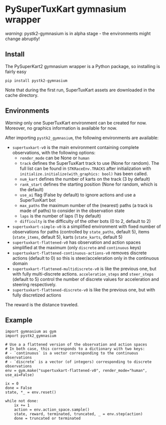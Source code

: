 # PySuperTuxKart gymnasium wrapper

*warning*: pystk2-gymnasium is in alpha stage - the environments might change abruptly!

## Install

The PySuperKart2 gymnasium wrapper is a Python package, so installing is fairly easy

`pip install pystk2-gymnasium`

Note that during the first run, SuperTuxKart assets are downloaded in the cache directory.

## Environments

*Warning* only one SuperTuxKart environment can be created for now. Moreover, no graphics information
is available for now.

After importing `pystk2_gymnasium`, the following environments are available:

- `supertuxkart-v0` is the main environment containing complete observations, with the following options:
    - `render_mode` can be None or `human`
    - `track` defines the SuperTuxKart track to use (None for random). The full list can be found in `STKRaceEnv.TRACKS` after initialization with `initialize.initialize(with_graphics: bool)` has been called.
    - `num_kart` defines the number of karts on the track (3 by default)
    - `rank_start` defines the starting position (None for random, which is the default)
    - `use_ai` flag (False by default) to ignore actions and use a SuperTuxKart bot
    - `max_paths` the maximum number of the (nearest) paths (a track is made of paths) to consider in the observation state
    - `laps` is the number of laps (1 by default)
    - `difficulty` is the difficulty of the other bots (0 to 2, default to 2)
- `supertuxkart-simple-v0` is a simplified environment with fixed number of observations for paths (controlled by `state_paths`, default 5), items (`state_items`, default 5), karts (`state_karts`, default 5)
- `supertuxkart-flattened-v0` has observation and action spaces simplified at the maximum (only `discrete` and `continuous` keys)
- `supertuxkart-flattened-continuous-actions-v0` removes discrete actions (default to 0) so this is steer/acceleration only in the continuous domain
- `supertuxkart-flattened-multidiscrete-v0` is like the previous one, but with fully multi-discrete actions. `acceleration_steps` and `steer_steps` (default to 5) control the number of discrete values for acceleration and steering respectively.
- `supertuxkart-flattened-discrete-v0` is like the previous one, but with fully discretized actions

The reward is the distance traveled.

## Example

```py3
import gymnasium as gym
import pystk2_gymnasium

# Use a a flattened version of the observation and action spaces
# In both case, this corresponds to a dictionary with two keys:
# - `continuous` is a vector corresponding to the continuous observations
# - `discrete` is a vector (of integers) corresponding to discrete observations
env = gym.make("supertuxkart-flattened-v0", render_mode="human", use_ai=False)

ix = 0
done = False
state, *_ = env.reset()

while not done:
    ix += 1
    action = env.action_space.sample()
    state, reward, terminated, truncated, _ = env.step(action)
    done = truncated or terminated
```
